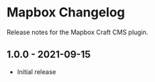 # Mapbox Changelog

Release notes for the Mapbox Craft CMS plugin.

## 1.0.0 - 2021-09-15
- Initial release
